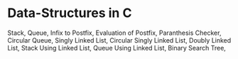 # Data-Structures in C
Stack,
Queue,
Infix to Postfix,
Evaluation of Postfix,
Paranthesis Checker,
Circular Queue,
Singly Linked List,
Circular Singly Linked List,
Doubly Linked List,
Stack Using Linked List,
Queue Using Linked List,
Binary Search Tree,
